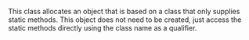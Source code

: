This class allocates an object that is based on a class that only supplies static methods. This object does not need to be created, just access the static methods directly using the class name as a qualifier.